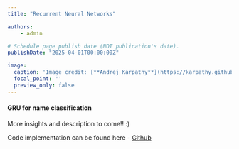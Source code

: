 ```yaml
---
title: "Recurrent Neural Networks"

authors:
    - admin

# Schedule page publish date (NOT publication's date).
publishDate: "2025-04-01T00:00:00Z"

image:
  caption: 'Image credit: [**Andrej Karpathy**](https://karpathy.github.io/2015/05/21/rnn-effectiveness/)'
  focal_point: ''
  preview_only: false
---
```

#### GRU for name classification
More insights and description to come!! :)
<p>Code implementation can be found here - <a href='https://github.com/JeonHoKang/Country-name-Classification-usign-RNN'>Github</a></p> 

